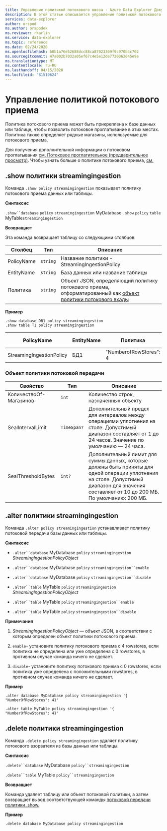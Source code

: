 ```yaml
---
title: Управление политикой потокового ввоза - Azure Data Explorer Документы Майкрософт
description: В этой статье описывается управление политикой потокового приема в Azure Data Explorer.
services: data-explorer
author: orspod
ms.author: orspodek
ms.reviewer: rkarlin
ms.service: data-explorer
ms.topic: reference
ms.date: 02/24/2020
ms.openlocfilehash: b0b1a76e52688dcc88ca87023309f9c970b4c702
ms.sourcegitcommit: 47a002b7032a05ef67c4e5e12de7720062645e9e
ms.translationtype: MT
ms.contentlocale: ru-RU
ms.lasthandoff: 04/15/2020
ms.locfileid: "81519624"
---
```

# <a name="streaming-ingestion-policy-management"></a>Управление политикой потокового приема

Политика потокового приема может быть прикреплена к базе данных или таблице, чтобы позволить потоковое проглатывание в этих местах. Политика также определяет рядные магазины, используемые для потокового приема.

Для получения дополнительной информации о потоковом проглатывания [см. Потоковое проглатительное (предварительное просмотр)](https://docs.microsoft.com/azure/data-explorer/ingest-data-streaming). Чтобы узнать больше о политике потокового приема, [см.](streamingingestionpolicy.md)

## <a name="show-policy-streamingingestion"></a>.show политики streamingingestion

Команда `.show policy streamingingestion` показывает политику потокового приема данных или таблицы.

**Синтаксис**

`.show``database` `policy` `streamingingestion` MyDatabase 
 `.show` `policy` `table` MyTable`streamingingestion`

**Возвращает**

Эта команда возвращает таблицу со следующими столбцов:

|Столбец    |Тип    |Описание
|---|---|---
|PolicyName|`string`|Название политики - StreamingIngestionPolicy
|EntityName|`string`|База данных или название таблицы
|Политика    |`string`|Объект JSON, определяющий политику потокового приема, отформатированный как [объект политики потокового вхады](#streaming-ingestion-policy-object)

**Пример**

```kusto
.show database DB1 policy streamingingestion 
.show table T1 policy streamingingestion 
```

|PolicyName|EntityName|Политика|Детские лица|EntityType|
|---|---|---|---|---|
|StreamingIngestionPolicy|БД1|"NumberofRowStores": 4

### <a name="streaming-ingestion-policy-object"></a>Объект политики потоковой передачи

|Свойство  |Тип    |Описание                                                       |
|----------|--------|------------------------------------------------------------------|
|КоличествоOf-Магазинов |`int`  |Количество строк, назначенных объекту|
|SealIntervalLimit|`TimeSpan?`|Дополнительный предел для интервалов между операциями уплотнения на столе. Допустимый диапазон составляет от 1 до 24 часов. Значение по умолчанию — 24 часа.|
|SealThresholdBytes|`int?`|Дополнительный лимит для суммы данных, которые должны быть приняты для одной операции уплотнения на столе. Допустимый диапазон для значения составляет от 10 до 200 МБ. По умолчанию: 200 МБ.|

## <a name="alter-policy-streamingingestion"></a>.alter политики streamingingestion

Команда `.alter policy streamingingestion` устанавливает политику потоковой передачи базы данных или таблицы.

**Синтаксис**

* `.alter``database` MyDatabase `policy` `streamingingestion` *StreamingIngestionPolicyObject*

* `.alter``database` MyDatabase `policy` `streamingingestion``enable`

* `.alter``database` MyDatabase `policy` `streamingingestion``disable`

* `.alter``table` MyTable `policy` `streamingingestion` *StreamingIngestionPolicyObject*

* `.alter``table` MyTable `policy` `streamingingestion``enable`

* `.alter``table` MyTable `policy` `streamingingestion``disable`

**Примечания**

1. *StreamingIngestionPolicyObject* — объект JSON, в соответствии с которым определен объект политики потокового приема.

2. `enable`- установите политику потокового приема с 4 rowstores, если политика не определена или уже определена с 0 rowstores, в противном случае команда ничего не сделает.

3. `disable`- установите политику потокового приема с 0 rowstores, если политика уже определена с положительными rowstores, в противном случае команда ничего не сделает.

**Пример**

```kusto
.alter database MyDatabase policy streamingingestion '{  "NumberOfRowStores": 4}'

.alter table MyTable policy streamingingestion '{  "NumberOfRowStores": 4}'
```

## <a name="delete-policy-streamingingestion"></a>.delete политики streamingingestion

Команда `.delete policy streamingingestion` удаляет политику потокового взорвателя из базы данных или таблицы.

**Синтаксис** 

`.delete``database` MyDatabase `policy``streamingingestion`

`.delete``table` MyTable `policy``streamingingestion`

**Возвращает**

Команда удаляет таблицу или объект потоковой политики, а затем возвращает вывод соответствующей команды [потоковой передачи политики .show.](#show-policy-streamingingestion)

**Пример**

```kusto
.delete database MyDatabase policy streamingingestion 
```